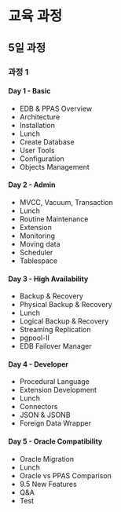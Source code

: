 # 교육 과정

## 5일 과정

### 과정 1

#### Day 1 - Basic

- EDB & PPAS Overview
- Architecture
- Installation
- Lunch
- Create Database
- User Tools
- Configuration
- Objects Management

#### Day 2 - Admin

- MVCC, Vacuum, Transaction
- Lunch
- Routine Maintenance
- Extension
- Monitoring
- Moving data
- Scheduler
- Tablespace

#### Day 3 - High Availability

- Backup & Recovery
- Physical Backup & Recovery
- Lunch
- Logical Backup & Recovery
- Streaming Replication
- pgpool-II
- EDB Failover Manager

#### Day 4 - Developer

- Procedural Language
- Extension Development
- Lunch
- Connectors
- JSON & JSONB
- Foreign Data Wrapper

#### Day 5 - Oracle Compatibility

- Oracle Migration
- Lunch
- Oracle vs PPAS Comparison
- 9.5 New Features
- Q&A
- Test
